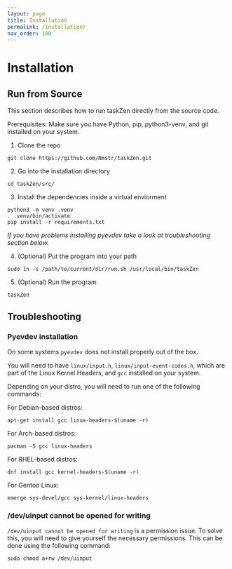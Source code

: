 ```yaml
---
layout: page
title: Installation
permalink: /installation/
nav_order: 100
---
```


# Installation

## Run from Source

This section describes how to run taskZen directly from the source code.

Prerequisites: Make sure you have Python, pip, python3-venv, and git installed on your system.

1. Clone the repo

`git clone https://github.com/Nmstr/taskZen.git`

2. Go into the installation directory

`cd taskZen/src/`

3. Install the dependencies inside a virtual enviorment
```
python3 -m venv .venv
. .venv/bin/activate
pip install -r requirements.txt
```

_If you have problems installing pyevdev take a look at troubleshooting section below._

4. (Optional) Put the program into your path

`sudo ln -s /path/to/current/dir/run.sh /usr/local/bin/taskZen`

5. (Optional) Run the program

`taskZen`

## Troubleshooting

### Pyevdev installation

On some systems `pyevdev` does not install properly out of the box.

You will need to have `linux/input.h`, `linux/input-event-codes.h`, which are part of the Linux Kernel Headers, and `gcc` installed on your system.

Depending on your distro, you will need to run one of the following commands:

For Debian-based distros:
```
apt-get install gcc linux-headers-$(uname -r)
```

For Arch-based distros:
```
pacman -S gcc linux-headers
```

For RHEL-based distros:
```
dnf install gcc kernel-headers-$(uname -r)
```

For Gentoo Linux:
```
emerge sys-devel/gcc sys-kernel/linux-headers
```

### /dev/uinput cannot be opened for writing

`/dev/uinput cannot be opened for writing` is a permission issue. To solve this, you will need to give yourself the necessary permissions. This can be done using the following command:
```
sudo chmod a+rw /dev/uinput
```
